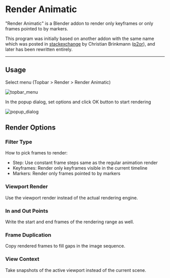 # Render Animatic

"Render Animatic" is a Blender addon to render only keyframes or only frames pointed to by markers.

This program was initially based on another addon with the same name which was posted in [stackexchange](https://blender.stackexchange.com/questions/1718/is-it-possible-to-render-only-keyframes-from-dope-sheet) by Christian Brinkmann ([p2or](https://github.com/p2or)), and later has been rewritten entirely.

---

## Usage

Select menu (Topbar > Render > Render Animatic)

![topbar_menu](https://raw.githubusercontent.com/iRi-E/blender_render_animatic/images/screenshot_topbar_menu.png)

In the popup dialog, set options and click OK button to start rendering

![popup_dialog](https://raw.githubusercontent.com/iRi-E/blender_render_animatic/images/screenshot_popup_dialog.png)

## Render Options

### Filter Type

How to pick frames to render:

* Step: Use constant frame steps same as the regular animation render
* Keyframes: Render only keyframes visible in the current timeline
* Markers: Render only frames pointed to by markers

### Viewport Render

Use the viewport render instead of the actual rendering engine.

### In and Out Points

Write the start and end frames of the rendering range as well.

### Frame Duplication

Copy rendered frames to fill gaps in the image sequence.

### View Context

Take snapshots of the active viewport instead of the current scene.
